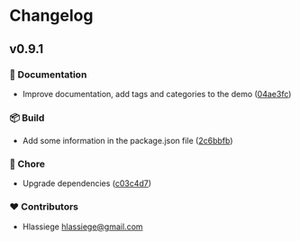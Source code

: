 # Changelog


## v0.9.1


### 📖 Documentation

- Improve documentation, add tags and categories to the demo ([04ae3fc](https://github.com/hlassiege/demo-epoxia/commit/04ae3fc))

### 📦 Build

- Add some information in the package.json file ([2c6bbfb](https://github.com/hlassiege/demo-epoxia/commit/2c6bbfb))

### 🏡 Chore

- Upgrade dependencies ([c03c4d7](https://github.com/hlassiege/demo-epoxia/commit/c03c4d7))

### ❤️ Contributors

- Hlassiege <hlassiege@gmail.com>

